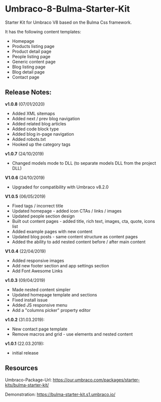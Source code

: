 # Umbraco-8-Bulma-Starter-Kit
Starter Kit for Umbraco V8 based on the Bulma Css framework.

It has the following content templates:

* Homepage
* Products listing page
* Product detail page
* People listing page
* Generic content page
* Blog listing page
* Blog detail page
* Contact page

## Release Notes:

**v1.0.8** (07/01/2020)
* Added XML sitemaps
* Added next / prev blog navigation 
* Added related blog articles
* Added code block type
* Added blog in-page navigation
* Added robots.txt
* Hooked up the category tags

**v1.0.7** (24/10/2019)
* Changed models mode to DLL (to separate models DLL from the project DLL)
 
**V1.0.6** (24/10/2019)
* Upgraded for compatibility with Umbraco v8.2.0

**V1.0.5** (06/05/2019)
* Fixed tags / incorrect title
* Updated homepage  - added icon CTAs / links / images
* Updated people section design 
* Built out content pages  - added title, rich text, images, cta, quote, icons list
* Added example pages with new content
* Updated blog posts - same content structure as content pages
* Added the ability to add nested content before / after main content 
 
**V1.0.4** (22/04/2019)
* Added responsive images
* Add new footer section and app settings section
* Add Font Awesome Links

**v1.0.3** (09/04/2019)
* Made nested content simpler
* Updated homepage template and sections
* Fixed install issue
* Added JS responsive menu
* Add a "columns picker" property editor

**v1.0.2** (31.03.2019):
* New contact page template
* Remove macros and grid - use elements and nested content

**v1.0.1** (22.03.2019):
* initial release

## Resources

Umbraco-Package-Url:
https://our.umbraco.com/packages/starter-kits/bulma-starter-kit/

Demonstration:
https://bulma-starter-kit.s1.umbraco.io/
